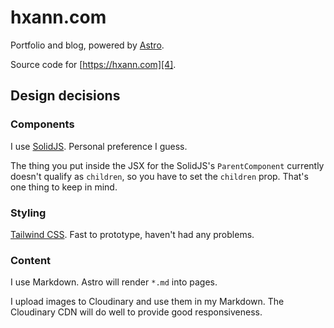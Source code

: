 # hxann.com

Portfolio and blog, powered by [Astro][1].

Source code for [https://hxann.com][4].

## Design decisions

### Components

I use [SolidJS][2]. Personal preference I guess.

The thing you put inside the JSX for the SolidJS's `ParentComponent` currently
doesn't qualify as `children`, so you have to set the `children` prop. That's
one thing to keep in mind.

### Styling

[Tailwind CSS][3]. Fast to prototype, haven't had any problems.

### Content

I use Markdown. Astro will render `*.md` into pages.

I upload images to Cloudinary and use them in my Markdown. The Cloudinary CDN
will do well to provide good responsiveness.

[1]: https://astro.build
[2]: https://www.solidjs.com
[3]: https://tailwindcss.com
[4]: https://hxann.com
